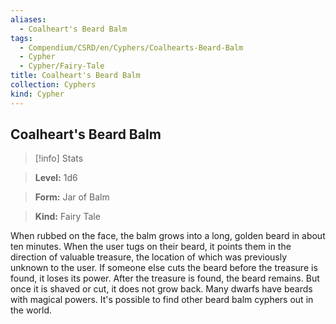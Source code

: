 ```yaml
---
aliases:
  - Coalheart's Beard Balm
tags:
  - Compendium/CSRD/en/Cyphers/Coalhearts-Beard-Balm
  - Cypher
  - Cypher/Fairy-Tale
title: Coalheart's Beard Balm
collection: Cyphers
kind: Cypher
---
```

## Coalheart's Beard Balm    
>[!info] Stats    
> **Level:** 1d6    
> **Form:** Jar of Balm    
> **Kind:** Fairy Tale  
    
When rubbed on the face, the balm grows into a long, golden beard in about ten minutes. When the user tugs on their beard, it points them in the direction of valuable treasure, the location of which was previously unknown to the user. If someone else cuts the beard before the treasure is found, it loses its power. After the treasure is found, the beard remains. But once it is shaved or cut, it does not grow back. Many dwarfs have beards with magical powers. It's possible to find other beard balm cyphers out in the world.